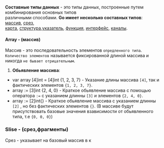 **Составные типы данных** - это типы данных, построенные путем комбинирования основных типов  
различными способами. **Go имеет несколько составных типов**: <u>массив</u>, <u>срез</u>,  
<u>карта</u>, <u>структура</u>,<u>указатель</u>, <u>функция</u>, <u>интерфейс</u>, <u>каналы</u>.  
  
  
  
  
  
  
#### Array - (массив)  
Массив - это последовательность элементов `опредленного типа`. `Количество элементов` называется фиксированной длиной массива и  
никогда `не бывает отрицательным`.  
  
1. **Обьявление массива**:  
* var array [4]int = [4]int {1, 2, 3, 7} - Указание длины массива `[4]`, так и фактических элементов `{1, 2, 3, 7}`.  
* array := [3]int {2, 4, 0} - Краткое обьявление массива с помощью оператора `:=` с указанием длинны `[3]` и элементов `{2, 4, 0}`.  
* array := [2]int{} - Краткое обьявление массива с указанием длинны `[2]` , но без фактических элементов `{}`. (В массиве будут присутствовать базовые значения взависимости от обьявленного типа, т.е `{0, 0, 0}`)  
  
  
  
  
### Slise - (срез,фрагменты)  
  
Срез - указывает на базовый массив в к
  